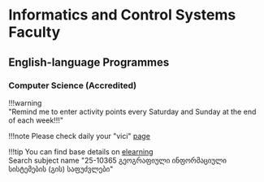 # Informatics and Control Systems Faculty
## English-language Programmes
### Computer Science (Accredited)

!!!warning  
    "Remind me to enter activity points every Saturday and Sunday at the end of each week!!!"

!!!note
    Please check daily your "vici" [page](https://vici.gtu.ge/)



!!!tip
    You can find base details on [elearning](https://elearning.gtu.ge/) <br>
    Search subject name "25-10365 გეოგრაფიული ინფორმაციული სისტემების (გის) საფუძვლები" 